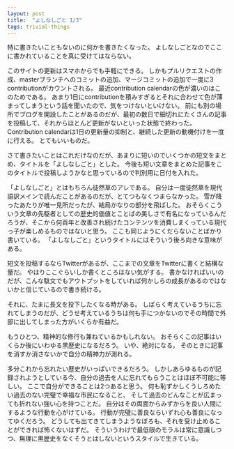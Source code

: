 ```yaml
---
layout: post
title:  "よしなしごと 1/3"
tags: trivial-things
---
```


特に書きたいこともないのに何かを書きたくなった。
よしなしごとなのでここに書かれていることを真に受けてはならない。

このサイトの更新はスマホからでも手軽にできる。
しかもプルリクエストの作成、masterブランチへのコミットの追加、マージコミットの追加で一度に3 contributionがカウントされる。
最近contribution calendarの色が濃いのはこのためである。
あまり1日にcontributionを積みすぎるとそれに合わせて色が薄まってしまうという話を聞いたので、気をつけないといけない。
前にも別の場所でブログを開設したことがあるのだが、最初の数日で細切れにたくさんの記事を投稿して、それからほとんど更新がないといった状態で終わった。
Contribution calendarは1日の更新量の抑制と、継続した更新の動機付けを一度に行える。
とてもいいものだ。

さて書きたいことはこれだけなのだが、あまりに短いのでいくつかの短文をまとめ、タイトルを「よしなしごと」とした。
今後も短い文章をまとめた記事をこのタイトルで投稿しようかなと思っているので判別用に日付を入れた。

「よしなしごと」とはもちろん徒然草のアレである。
自分は一度徒然草を現代語訳メインで読んだことがあるのだが、とてつもなくつまらなかった。
雪が降ったあたりが唯一見所だったが、結局かなりの部分を飛ばした。
おそらくこういう文章の先駆者としての歴史的価値とことばの美しさで有名になっているんだろうが、そこから何百年と改善され続けたコンテンツを消費しまくっている現代っ子が楽しめるものではないと思う。
ここも同じようにくだらないことばかり書いている。
「よしなしごと」というタイトルにはそういう後ろ向きな意味がある。

短文を投稿するならTwitterがあるが、ここまでの文章をTwitterに書くと結構な量だ。
やはりここぐらいしか書くところはない気がする。
書かなければいいのだが、こんな駄文でもアウトプットをしていれば何かしらの成長があるのではないかと信じているので書き続ける。

それに、たまに長文を投下したくなる時がある。
しばらく考えているうちに忘れてしまうのだが、どうせ考えているうちは何も手につかないのでその時間で外部に出してしまった方がいくらか有益だ。

もうひとつ、精神的な修行も兼ねているかもしれない。
おそらくこの記事はいくらか後にいわゆる黒歴史になるだろう。
いや、絶対になる。
そのときに記事を消すか消さないかで自分の精神力が測れる。

多分これから忘れたい歴史がいっぱいできるだろう。
しかしあらゆるものが記録されようとしている今、自分の過去を人に忘れてもらうことはほぼ不可能に等しい。
ここで自分ができることは2つあると思う。
何も恥ずかしくうしろめたい過去のない完璧で幸福な市民になること、
そして過去のどんなことが広まっても折れない強い心を持つことだ。
自分はその両面からみずからを良い人間にするような行動を心がけている。
行動が完璧に善良ならいずれ心も善良になってゆくだろう。
どうしても出てきてしまうようなぼろも、それを受け止めることができれば怖くないはずだ。
そういうわけで最低限のモラルは常に意識しつつ、無理に黒歴史をなくそうとはしないというスタイルで生きている。